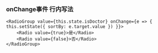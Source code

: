 ### onChange事件 行内写法

    <RadioGroup value={this.state.isDoctor} onChange={e => { this.setState({ sortBy: e.target.value }) }}>
        <Radio value={true}>是</Radio>
        <Radio value={false}>否</Radio>
    </RadioGroup>